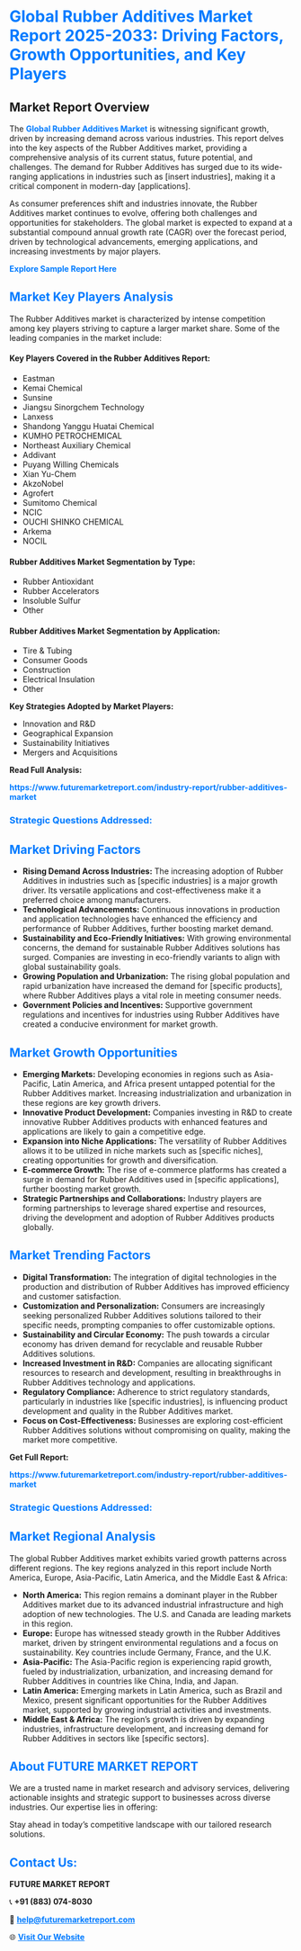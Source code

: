 <h1 style="color: #007BFF;">Global Rubber Additives Market Report 2025-2033: Driving Factors, Growth Opportunities, and Key Players</h1>

<section id="overview">
<h2>Market Report Overview</h2>
<p>The <a href="https://www.futuremarketreport.com/industry-report/rubber-additives-market" style="color: #007BFF; text-decoration: none;"><strong>Global Rubber Additives Market</strong></a> is witnessing significant growth, driven by increasing demand across various industries. This report delves into the key aspects of the Rubber Additives market, providing a comprehensive analysis of its current status, future potential, and challenges. The demand for Rubber Additives has surged due to its wide-ranging applications in industries such as [insert industries], making it a critical component in modern-day [applications].</p>
<p>As consumer preferences shift and industries innovate, the Rubber Additives market continues to evolve, offering both challenges and opportunities for stakeholders. The global market is expected to expand at a substantial compound annual growth rate (CAGR) over the forecast period, driven by technological advancements, emerging applications, and increasing investments by major players.</p>
</section>

<section id="overview">
<p><a href="https://www.futuremarketreport.com/request-sample/reportId=102370" style="color: #007BFF; text-decoration: none;"><strong>Explore Sample Report Here</strong></a></p>
</section>

<section id="key-players">
<h2 style="color: #007BFF;">Market Key Players Analysis</h2>
<p>The Rubber Additives market is characterized by intense competition among key players striving to capture a larger market share. Some of the leading companies in the market include:</p>
<h4>Key Players Covered in the Rubber Additives Report:</h4>
<ul><li>Eastman</li><li>Kemai Chemical</li><li>Sunsine</li><li>Jiangsu Sinorgchem Technology</li><li>Lanxess</li><li>Shandong Yanggu Huatai Chemical</li><li>KUMHO PETROCHEMICAL</li><li>Northeast Auxiliary Chemical</li><li>Addivant</li><li>Puyang Willing Chemicals</li><li>Xian Yu-Chem</li><li>AkzoNobel</li><li>Agrofert</li><li>Sumitomo Chemical</li><li>NCIC</li><li>OUCHI SHINKO CHEMICAL</li><li>Arkema</li><li>NOCIL</li></ul>
<h4>Rubber Additives Market Segmentation by Type:</h4>
<ul><li>Rubber Antioxidant</li><li>Rubber Accelerators</li><li>Insoluble Sulfur</li><li>Other</li></ul>

<h4>Rubber Additives Market Segmentation by Application:</h4>
<ul><li>Tire &amp; Tubing</li><li>Consumer Goods</li><li>Construction</li><li>Electrical Insulation</li><li>Other</li></ul>
<p><strong>Key Strategies Adopted by Market Players:</strong></p>
<ul>
<li>Innovation and R&D</li>
<li>Geographical Expansion</li>
<li>Sustainability Initiatives</li>
<li>Mergers and Acquisitions</li>
</ul>
</section>

<section>
<p><strong>Read Full Analysis: </strong></p><a href="https://www.futuremarketreport.com/industry-report/rubber-additives-market" style="color: #007BFF; text-decoration: none;"><strong>https://www.futuremarketreport.com/industry-report/rubber-additives-market</strong></a>
<h3 style="color: #007BFF;">Strategic Questions Addressed:</h3>
</section>

<section id="driving-factors">
<h2 style="color: #007BFF;">Market Driving Factors</h2>
<ul>
<li><strong>Rising Demand Across Industries:</strong> The increasing adoption of Rubber Additives in industries such as [specific industries] is a major growth driver. Its versatile applications and cost-effectiveness make it a preferred choice among manufacturers.</li>
<li><strong>Technological Advancements:</strong> Continuous innovations in production and application technologies have enhanced the efficiency and performance of Rubber Additives, further boosting market demand.</li>
<li><strong>Sustainability and Eco-Friendly Initiatives:</strong> With growing environmental concerns, the demand for sustainable Rubber Additives solutions has surged. Companies are investing in eco-friendly variants to align with global sustainability goals.</li>
<li><strong>Growing Population and Urbanization:</strong> The rising global population and rapid urbanization have increased the demand for [specific products], where Rubber Additives plays a vital role in meeting consumer needs.</li>
<li><strong>Government Policies and Incentives:</strong> Supportive government regulations and incentives for industries using Rubber Additives have created a conducive environment for market growth.</li>
</ul>
</section>

<section id="growth-opportunities">
<h2 style="color: #007BFF;">Market Growth Opportunities</h2>
<ul>
<li><strong>Emerging Markets:</strong> Developing economies in regions such as Asia-Pacific, Latin America, and Africa present untapped potential for the Rubber Additives market. Increasing industrialization and urbanization in these regions are key growth drivers.</li>
<li><strong>Innovative Product Development:</strong> Companies investing in R&D to create innovative Rubber Additives products with enhanced features and applications are likely to gain a competitive edge.</li>
<li><strong>Expansion into Niche Applications:</strong> The versatility of Rubber Additives allows it to be utilized in niche markets such as [specific niches], creating opportunities for growth and diversification.</li>
<li><strong>E-commerce Growth:</strong> The rise of e-commerce platforms has created a surge in demand for Rubber Additives used in [specific applications], further boosting market growth.</li>
<li><strong>Strategic Partnerships and Collaborations:</strong> Industry players are forming partnerships to leverage shared expertise and resources, driving the development and adoption of Rubber Additives products globally.</li>
</ul>
</section>

<section id="trending-factors">
<h2 style="color: #007BFF;">Market Trending Factors</h2>
<ul>
<li><strong>Digital Transformation:</strong> The integration of digital technologies in the production and distribution of Rubber Additives has improved efficiency and customer satisfaction.</li>
<li><strong>Customization and Personalization:</strong> Consumers are increasingly seeking personalized Rubber Additives solutions tailored to their specific needs, prompting companies to offer customizable options.</li>
<li><strong>Sustainability and Circular Economy:</strong> The push towards a circular economy has driven demand for recyclable and reusable Rubber Additives solutions.</li>
<li><strong>Increased Investment in R&D:</strong> Companies are allocating significant resources to research and development, resulting in breakthroughs in Rubber Additives technology and applications.</li>
<li><strong>Regulatory Compliance:</strong> Adherence to strict regulatory standards, particularly in industries like [specific industries], is influencing product development and quality in the Rubber Additives market.</li>
<li><strong>Focus on Cost-Effectiveness:</strong> Businesses are exploring cost-efficient Rubber Additives solutions without compromising on quality, making the market more competitive.</li>
</ul>
</section>

<section>
<p><strong>Get Full Report: </strong></p><a href="https://www.futuremarketreport.com/industry-report/rubber-additives-market" style="color: #007BFF; text-decoration: none;"><strong>https://www.futuremarketreport.com/industry-report/rubber-additives-market</strong></a>
<h3 style="color: #007BFF;">Strategic Questions Addressed:</h3>
</section>


<section id="regional-analysis">
<h2 style="color: #007BFF;">Market Regional Analysis</h2>
<p>The global Rubber Additives market exhibits varied growth patterns across different regions. The key regions analyzed in this report include North America, Europe, Asia-Pacific, Latin America, and the Middle East & Africa:</p>
<ul>
<li><strong>North America:</strong> This region remains a dominant player in the Rubber Additives market due to its advanced industrial infrastructure and high adoption of new technologies. The U.S. and Canada are leading markets in this region.</li>
<li><strong>Europe:</strong> Europe has witnessed steady growth in the Rubber Additives market, driven by stringent environmental regulations and a focus on sustainability. Key countries include Germany, France, and the U.K.</li>
<li><strong>Asia-Pacific:</strong> The Asia-Pacific region is experiencing rapid growth, fueled by industrialization, urbanization, and increasing demand for Rubber Additives in countries like China, India, and Japan.</li>
<li><strong>Latin America:</strong> Emerging markets in Latin America, such as Brazil and Mexico, present significant opportunities for the Rubber Additives market, supported by growing industrial activities and investments.</li>
<li><strong>Middle East & Africa:</strong> The region’s growth is driven by expanding industries, infrastructure development, and increasing demand for Rubber Additives in sectors like [specific sectors].</li>
</ul>
</section>

<footer>
<h2 style="color: #007BFF;">About FUTURE MARKET REPORT</h2>
<p>We are a trusted name in market research and advisory services, delivering actionable insights and strategic support to businesses across diverse industries. Our expertise lies in offering:</p>

<p>Stay ahead in today’s competitive landscape with our tailored research solutions.</p>

<h2 style="color: #007BFF;">Contact Us:</h2>
<p><strong>FUTURE MARKET REPORT</strong></p>
<p>📞 <strong>+91 (883) 074-8030</strong></p>
<p>📧 <strong><a href="mailto:help@futuremarketreport.com" style="color: #007BFF;">help@futuremarketreport.com</a></strong></p>
<p>🌐 <strong><a href="https://www.futuremarketreport.com/" style="color: #007BFF;">Visit Our Website</a></strong></p>
</footer>